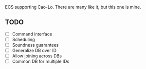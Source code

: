 ECS supporting Cao-Lo.
There are many like it, but this one is mine.

## TODO

- [ ] Command interface
- [ ] Scheduling
- [ ] Soundness guarantees
- [ ] Generalize DB over ID
- [ ] Allow joining across DBs
- [ ] Common DB for multiple IDs
